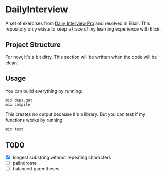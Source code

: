 # DailyInterview

A set of exercises from [Daily Interview Pro](https://www.techseries.dev/daily)
and resolved in Elixir.
This repository only exists to keep a trace of my learning experience with Elixir.

## Project Structure

For now, it's a bit dirty. This section will be written when the code will be clean.

## Usage

You can build everything by running:

```sh
mix deps.get
mix compile
```

This creates no output because it's a library.
But you can test if my functions works by running:

```sh
mix test
```

## TODO

- [x] longest substring without repeating characters
- [ ] palindrome
- [ ] balanced parentheses
